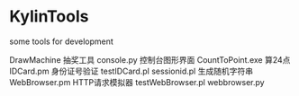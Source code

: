 KylinTools
==========

some tools for development


DrawMachine         抽奖工具
console.py          控制台图形界面
CountToPoint.exe    算24点
IDCard.pm           身份证号验证
testIDCard.pl
sessionid.pl        生成随机字符串
WebBrowser.pm       HTTP请求模拟器
testWebBrowser.pl
webbrowser.py
